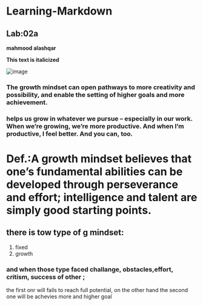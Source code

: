 # Learning-Markdown

## Lab:02a

**mahmood alashqar**



**This text is italicized**

	
  
  ![image](https://user-images.githubusercontent.com/51448304/109624242-a6b8fb00-7b46-11eb-8fd3-e82f6caa9467.png)
  
 ### The growth mindset can open pathways to more creativity and possibility, and enable the setting of higher goals and more achievement.
 
 ### helps us grow in whatever we pursue – especially in our work. When we’re growing, we’re more productive. And when I’m productive, I feel better. And you can, too.
 
 # Def.:A growth mindset believes that one’s fundamental abilities can be developed through perseverance and effort; intelligence and talent are simply good starting points.
 
 ## there is tow type of g mindset:
 
 1. fixed 
 2. growth

### and when those type faced challange, obstacles,effort, critism, success of other ;
the first onr will fails to reach full potential, on the other hand the second one will be achevies more and higher goal
